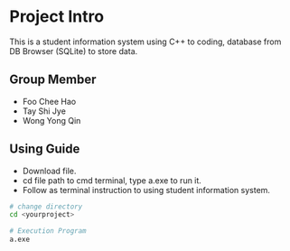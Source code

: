 # Project Intro

This is a student information system using C++ to coding, database from DB Browser (SQLite) to store data.

## Group Member
- Foo Chee Hao
- Tay Shi Jye
- Wong Yong Qin

## Using Guide
- Download file.
- cd file path to cmd terminal, type a.exe to run it.
- Follow as terminal instruction to using student information system.

```bash
# change directory
cd <yourproject>

# Execution Program
a.exe
